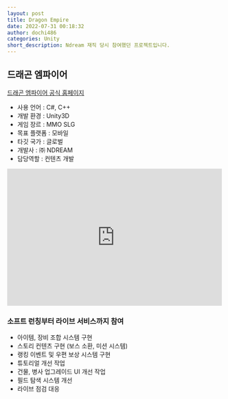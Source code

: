 ```yaml
---
layout: post
title: Dragon Empire
date: 2022-07-31 00:18:32
author: dochi486
categories: Unity
short_description: Ndream 재직 당시 참여했던 프로젝트입니다.
---
```


## 드래곤 엠파이어

[드래곤 엠파이어 공식 홈페이지](https://dragon.ndream.com/ko)
<br>

- 사용 언어 : C#, C++
- 개발 환경 : Unity3D
- 게임 장르 : MMO SLG
- 목표 플랫폼 : 모바일
- 타깃 국가 : 글로벌
- 개발사 : ㈜ NDREAM
- 담당역할 : 컨텐츠 개발


<iframe width="500" height="320" src="https://www.youtube.com/embed/KLtGmIDtQA0" title="[Dragon Siege] Siege Edition" frameborder="0" allow="accelerometer; autoplay; clipboard-write; encrypted-media; gyroscope; picture-in-picture; web-share" allowfullscreen></iframe>
<br>

### 소프트 런칭부터 라이브 서비스까지 참여

- 아이템, 장비 조합 시스템 구현
- 스토리 컨텐츠 구현 (보스 소환, 미션 시스템)
- 랭킹 이벤트 및 우편 보상 시스템 구현
- 튜토리얼 개선 작업
- 건물, 병사 업그레이드 UI 개선 작업
- 필드 탐색 시스템 개선
- 라이브 점검 대응
